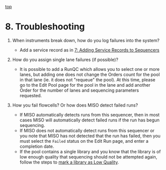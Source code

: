 <a name="runs-trouble" href="#" id="toplink">top</a>

# 8. Troubleshooting

1. When instruments break down, how do you log failures into the system?
    * Add a service record as in <a href="#service">7: Adding Service Records to Sequencers</a>

1. How do you assign single lane failures (if possible)?
    * It is possible to add a RunQC which allows you to select one or more lanes, but adding one does not change the Orders count for the pool in that lane (ie. it does not "requeue" the pool). At this time, please go to the Edit Pool page for the pool in the lane and add another Order for the number of lanes and sequencing parameters requested.

1. How you fail flowcells? Or how does MISO detect failed runs?
    * If MISO automatically detects runs from this sequencer, then in most cases MISO will automatically detect failed runs if the run has begun sequencing.
    * If MISO does not automatically detect runs from this sequencer or you note that MISO has not detected that the run has failed, then you must select the `Failed` status on the Edit Run page, and enter a completion date.
    * If the pool contains a single library and you know that the library is of low enough quality that sequencing should not be attempted again, follow the steps to <a href="#lowQuality">mark a library as Low Quality</a>.
